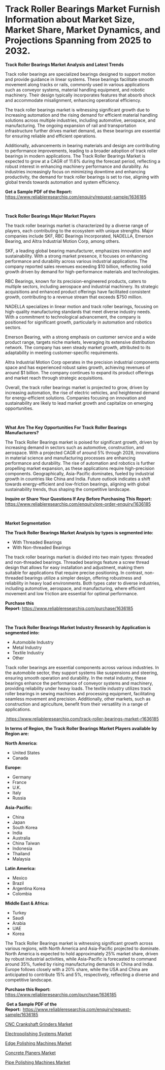 <p><h1>Track Roller Bearings Market Furnish Information about Market Size, Market Share, Market Dynamics, and Projections Spanning from 2025 to 2032.</h1></p><p><strong>Track Roller Bearings Market Analysis and Latest Trends</strong></p>
<p><p>Track roller bearings are specialized bearings designed to support motion and provide guidance in linear systems. These bearings facilitate smooth movement along tracks or rails, commonly used in various applications such as conveyor systems, material handling equipment, and robotic machinery. Their design typically incorporates features that absorb shock and accommodate misalignment, enhancing operational efficiency.</p><p>The track roller bearings market is witnessing significant growth due to increasing automation and the rising demand for efficient material handling solutions across multiple industries, including automotive, aerospace, and manufacturing. The ongoing expansion of rail and transportation infrastructure further drives market demand, as these bearings are essential for ensuring reliable and efficient operations.</p><p>Additionally, advancements in bearing materials and design are contributing to performance improvements, leading to a broader adoption of track roller bearings in modern applications. The Track Roller Bearings Market is expected to grow at a CAGR of 11.6% during the forecast period, reflecting a robust interest in enhancing machinery performance and durability. As industries increasingly focus on minimizing downtime and enhancing productivity, the demand for track roller bearings is set to rise, aligning with global trends towards automation and system efficiency.</p></p>
<p><strong>Get a Sample PDF of the Report:&nbsp;</strong> <a href="https://www.reliableresearchiq.com/enquiry/request-sample/1636185?utm_campaign=1876&utm_medium=2&utm_source=Github&utm_content=ia&utm_term=08042025&utm_id=track-roller-bearings">https://www.reliableresearchiq.com/enquiry/request-sample/1636185</a></p>
<p>&nbsp;</p>
<p><strong>Track Roller Bearings Major Market Players</strong></p>
<p><p>The track roller bearings market is characterized by a diverse range of players, each contributing to the ecosystem with unique strengths. Major companies include SKF, RBC Bearings Incorporated, NADELLA, Emerson Bearing, and Altra Industrial Motion Corp, among others.</p><p>SKF, a leading global bearing manufacturer, emphasizes innovation and sustainability. With a strong market presence, it focuses on enhancing performance and durability across various industrial applications. The company reported sales revenues exceeding $10 billion, reflecting solid growth driven by demand for high-performance materials and technologies.</p><p>RBC Bearings, known for its precision-engineered products, caters to multiple sectors, including aerospace and industrial machinery. Its strategic acquisitions and enhanced product offerings have facilitated consistent growth, contributing to a revenue stream that exceeds $750 million.</p><p>NADELLA specializes in linear motion and track roller bearings, focusing on high-quality manufacturing standards that meet diverse industry needs. With a commitment to technological advancement, the company is positioned for significant growth, particularly in automation and robotics sectors.</p><p>Emerson Bearing, with a strong emphasis on customer service and a wide product range, targets niche markets, leveraging its extensive distribution network. The company has seen steady market growth, attributed to its adaptability in meeting customer-specific requirements.</p><p>Altra Industrial Motion Corp operates in the precision industrial components space and has experienced robust sales growth, achieving revenues of around $1 billion. The company continues to expand its product offerings and market reach through strategic acquisitions.</p><p>Overall, the track roller bearings market is projected to grow, driven by increasing automation, the rise of electric vehicles, and heightened demand for energy-efficient solutions. Companies focusing on innovation and sustainability are likely to lead market growth and capitalize on emerging opportunities.</p></p>
<p>&nbsp;</p>
<p><strong>What Are The Key Opportunities For Track Roller Bearings Manufacturers?</strong></p>
<p><p>The Track Roller Bearings market is poised for significant growth, driven by increasing demand in sectors such as automotive, construction, and aerospace. With a projected CAGR of around 5% through 2028, innovations in material science and manufacturing processes are enhancing performance and durability. The rise of automation and robotics is further propelling market expansion, as these applications require high-precision components. Geographically, Asia-Pacific dominates, fueled by industrial growth in countries like China and India. Future outlook indicates a shift towards energy-efficient and low-friction bearings, aligning with global sustainability trends, thus shaping the competitive landscape.</p></p>
<p><strong>Inquire or Share Your Questions If Any Before Purchasing This Report:</strong> <a href="https://www.reliableresearchiq.com/enquiry/pre-order-enquiry/1636185?utm_campaign=1876&utm_medium=2&utm_source=Github&utm_content=ia&utm_term=08042025&utm_id=track-roller-bearings">https://www.reliableresearchiq.com/enquiry/pre-order-enquiry/1636185</a></p>
<p>&nbsp;</p>
<p><strong>Market Segmentation</strong></p>
<p><strong>The Track Roller Bearings Market Analysis by types is segmented into:</strong></p>
<p><ul><li>With Threaded Bearings</li><li>With Non-threaded Bearings</li></ul></p>
<p><p>The track roller bearings market is divided into two main types: threaded and non-threaded bearings. Threaded bearings feature a screw thread design that allows for easy installation and adjustment, making them suitable for applications that require precise positioning. In contrast, non-threaded bearings utilize a simpler design, offering robustness and reliability in heavy load environments. Both types cater to diverse industries, including automotive, aerospace, and manufacturing, where efficient movement and low friction are essential for optimal performance.</p></p>
<p><strong>Purchase this Report:&nbsp;</strong><a href="https://www.reliableresearchiq.com/purchase/1636185?utm_campaign=1876&utm_medium=2&utm_source=Github&utm_content=ia&utm_term=08042025&utm_id=track-roller-bearings">https://www.reliableresearchiq.com/purchase/1636185</a></p>
<p>&nbsp;</p>
<p><strong>The Track Roller Bearings Market Industry Research by Application is segmented into:</strong></p>
<p><ul><li>Automobile Industry</li><li>Metal Industry</li><li>Textile Industry</li><li>Other</li></ul></p>
<p><p>Track roller bearings are essential components across various industries. In the automobile sector, they support systems like suspensions and steering, ensuring smooth operation and durability. In the metal industry, these bearings enhance the performance of conveyor systems and machinery, providing reliability under heavy loads. The textile industry utilizes track roller bearings in sewing machines and processing equipment, facilitating seamless movement and precision. Additionally, other markets, such as construction and agriculture, benefit from their versatility in a range of applications.</p></p>
<p><a href="https://www.reliableresearchiq.com/track-roller-bearings-market-r1636185?utm_campaign=1876&utm_medium=2&utm_source=Github&utm_content=ia&utm_term=08042025&utm_id=track-roller-bearings">&nbsp;https://www.reliableresearchiq.com/track-roller-bearings-market-r1636185</a></p>
<p><strong>In terms of Region, the Track Roller Bearings Market Players available by Region are:</strong></p>
<p>
    <p> <strong> North America: </strong>
        <ul>
            <li>United States</li>
            <li>Canada</li>
        </ul>
        </p> 
    <p> <strong> Europe: </strong>
        <ul>
            <li>Germany</li>
            <li>France</li>
            <li>U.K.</li>
            <li>Italy</li>
            <li>Russia</li>
        </ul>
        </p> 
    <p> <strong> Asia-Pacific: </strong>
        <ul>
            <li>China</li>
            <li>Japan</li>
            <li>South Korea</li>
            <li>India</li>
            <li>Australia</li>
            <li>China Taiwan</li>
            <li>Indonesia</li>
            <li>Thailand</li>
            <li>Malaysia</li>
        </ul>
        </p> 
    <p> <strong> Latin America: </strong>
        <ul>
            <li>Mexico</li>
            <li>Brazil</li>
            <li>Argentina Korea</li>
            <li>Colombia</li>
        </ul>
        </p> 
    <p> <strong> Middle East & Africa: </strong>
        <ul>
            <li>Turkey</li>
            <li>Saudi</li>
            <li>Arabia</li>
            <li>UAE</li>
            <li>Korea</li>
        </ul>
    </p>
    </p>
<p><p>The Track Roller Bearings market is witnessing significant growth across various regions, with North America and Asia-Pacific projected to dominate. North America is expected to hold approximately 25% market share, driven by robust industrial activities, while Asia-Pacific is forecasted to command around 35%, fueled by rising manufacturing demands in China and India. Europe follows closely with a 20% share, while the USA and China are anticipated to contribute 15% and 5%, respectively, reflecting a diverse and competitive landscape.</p></p>
<p><strong>Purchase this Report: </strong><a href="https://www.reliableresearchiq.com/purchase/1636185?utm_campaign=1876&utm_medium=2&utm_source=Github&utm_content=ia&utm_term=08042025&utm_id=track-roller-bearings">https://www.reliableresearchiq.com/purchase/1636185</a></p>
<p>&nbsp;<strong>Get a Sample PDF of the Report:&nbsp;&nbsp;</strong><a href="https://www.reliableresearchiq.com/enquiry/request-sample/1636185?utm_campaign=1876&utm_medium=2&utm_source=Github&utm_content=ia&utm_term=08042025&utm_id=track-roller-bearings">https://www.reliableresearchiq.com/enquiry/request-sample/1636185</a></p>
<p><strong></strong></p>
<p><p><a href="https://github.com/guyerkanakwu/Market-Research-Report-List-1/blob/main/cnc-crankshaft-grinders-market.md?utm_campaign=1876&utm_medium=2&utm_source=Github&utm_content=ia&utm_term=08042025&utm_id=track-roller-bearings">CNC Crankshaft Grinders Market</a></p><p><a href="https://github.com/kemauteve/Market-Research-Report-List-1/blob/main/electropolishing-systems-market.md?utm_campaign=1876&utm_medium=2&utm_source=Github&utm_content=ia&utm_term=08042025&utm_id=track-roller-bearings">Electropolishing Systems Market</a></p><p><a href="https://github.com/haklagjbj/Market-Research-Report-List-1/blob/main/edge-polishing-machines-market.md?utm_campaign=1876&utm_medium=2&utm_source=Github&utm_content=ia&utm_term=08042025&utm_id=track-roller-bearings">Edge Polishing Machines Market</a></p><p><a href="https://github.com/latilsmickl8/Market-Research-Report-List-1/blob/main/concrete-planers-market.md?utm_campaign=1876&utm_medium=2&utm_source=Github&utm_content=ia&utm_term=08042025&utm_id=track-roller-bearings">Concrete Planers Market</a></p><p><a href="https://github.com/totrisammir/Market-Research-Report-List-1/blob/main/pipe-polishing-machines-market.md?utm_campaign=1876&utm_medium=2&utm_source=Github&utm_content=ia&utm_term=08042025&utm_id=track-roller-bearings">Pipe Polishing Machines Market</a></p></p>